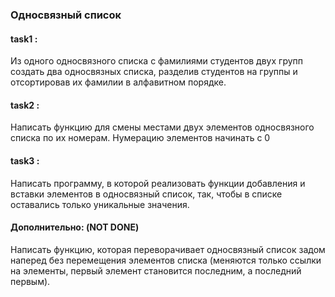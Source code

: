 ### Односвязный список

#### task1 :
Из одного односвязного списка с фамилиями студентов двух групп создать два
односвязных списка, разделив студентов на группы и отсортировав их фамилии в
алфавитном порядке.

#### task2 :
Написать функцию для смены местами двух элементов односвязного списка по их
номерам. Нумерацию элементов начинать с 0

#### task3 :
Написать программу, в которой реализовать функции добавления и вставки
элементов в односвязный список, так, чтобы в списке оставались только
уникальные значения.

#### Дополнительно: (NOT DONE)
Написать функцию, которая переворачивает односвязный список задом наперед без
перемещения элементов списка (меняются только ссылки на элементы, первый элемент
становится последним, а последний первым).

